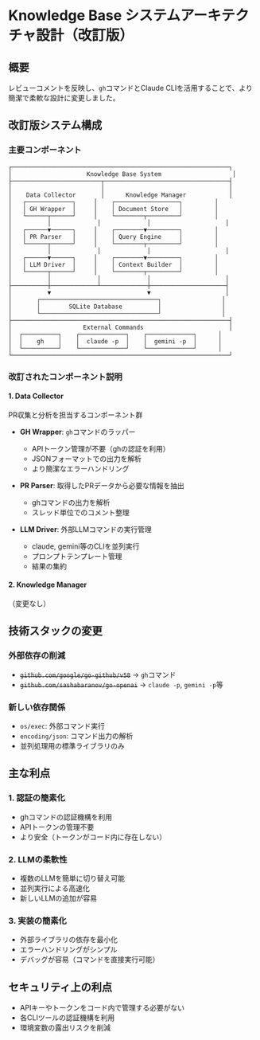 # Knowledge Base システムアーキテクチャ設計（改訂版）

## 概要

レビューコメントを反映し、`gh`コマンドとClaude CLIを活用することで、より簡潔で柔軟な設計に変更しました。

## 改訂版システム構成

### 主要コンポーネント

```
┌─────────────────────────────────────────────────────────────┐
│                     Knowledge Base System                    │
├─────────────────────────┬───────────────────────────────────┤
│                         │                                   │
│    Data Collector       │      Knowledge Manager            │
│   ┌─────────────┐     │    ┌──────────────────┐         │
│   │ GH Wrapper  │     │    │ Document Store   │         │
│   └──────┬──────┘     │    └────────┬─────────┘         │
│          │             │             │                     │
│   ┌──────▼──────┐     │    ┌────────▼─────────┐         │
│   │ PR Parser   │     │    │ Query Engine     │         │
│   └──────┬──────┘     │    └────────┬─────────┘         │
│          │             │             │                     │
│   ┌──────▼──────┐     │    ┌────────▼─────────┐         │
│   │ LLM Driver  │     │    │ Context Builder  │         │
│   └──────┬──────┘     │    └────────┬─────────┘         │
│          │             │             │                     │
├──────────┼─────────────┴─────────────┼─────────────────────┤
│          ▼                           ▼                     │
│       ┌─────────────────────────────────┐                 │
│       │        SQLite Database          │                 │
│       └─────────────────────────────────┘                 │
├─────────────────────────────────────────────────────────────┤
│                    External Commands                        │
│  ┌──────────┐    ┌─────────────┐    ┌─────────────┐      │
│  │    gh    │    │  claude -p  │    │  gemini -p  │      │
│  └──────────┘    └─────────────┘    └─────────────┘      │
└─────────────────────────────────────────────────────────────┘
```

### 改訂されたコンポーネント説明

#### 1. Data Collector
PR収集と分析を担当するコンポーネント群

- **GH Wrapper**: `gh`コマンドのラッパー
  - APIトークン管理が不要（ghの認証を利用）
  - JSONフォーマットでの出力を解析
  - より簡潔なエラーハンドリング
  
- **PR Parser**: 取得したPRデータから必要な情報を抽出
  - ghコマンドの出力を解析
  - スレッド単位でのコメント整理
  
- **LLM Driver**: 外部LLMコマンドの実行管理
  - claude, gemini等のCLIを並列実行
  - プロンプトテンプレート管理
  - 結果の集約

#### 2. Knowledge Manager
（変更なし）

## 技術スタックの変更

### 外部依存の削減
- ~~`github.com/google/go-github/v58`~~ → `gh`コマンド
- ~~`github.com/sashabaranov/go-openai`~~ → `claude -p`, `gemini -p`等

### 新しい依存関係
- `os/exec`: 外部コマンド実行
- `encoding/json`: コマンド出力の解析
- 並列処理用の標準ライブラリのみ

## 主な利点

### 1. 認証の簡素化
- ghコマンドの認証機構を利用
- APIトークンの管理不要
- より安全（トークンがコード内に存在しない）

### 2. LLMの柔軟性
- 複数のLLMを簡単に切り替え可能
- 並列実行による高速化
- 新しいLLMの追加が容易

### 3. 実装の簡素化
- 外部ライブラリの依存を最小化
- エラーハンドリングがシンプル
- デバッグが容易（コマンドを直接実行可能）

## セキュリティ上の利点

- APIキーやトークンをコード内で管理する必要がない
- 各CLIツールの認証機構を利用
- 環境変数の露出リスクを削減